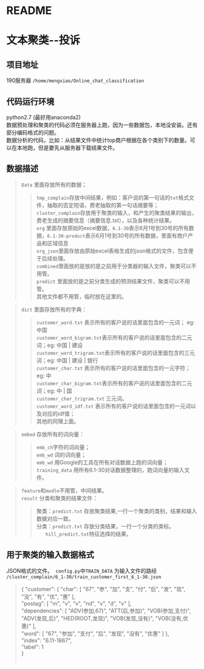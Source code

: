 # README
文本聚类--投诉
====
项目地址
----
190服务器  `/home/mengxiao/Online_chat_classification`<br>

代码运行环境
----
python2.7 (最好用anaconda2)<br>
数据预处理和聚类的代码必须在服务器上跑，因为一些数据包，本地没安装。还有部分编码格式的问题。<br>
数据分析的代码，比如：从结果文件中统计top商户根据在各个类别下的数量。可以在本地跑，但是要先从服务器下载结果文件。

数据描述
---
>`Data` 里面存放所有的数据；<br>
>>`tmp_complain`存放中间结果，例如：客户说的第一句话的`txt`格式文件，抽取的否定短语，费老抽取的第一句话摘要等；<br>
>>`cluster_complain`存放用于聚类的输入，和产生的聚类结果的输出，费老生成的摘要信息（摘要信息.txt），以及各种统计结果。<br>
>>`org` 里面存放原始的excel数据，`6.1-30`表示6月1号到30号的所有数据，`6.1-30-product`表示6月1号到30号的所有数据，里面有商户产品和区域信息<br>
>>`org_json`里面存放由原始excel表格生成的json格式的文件，包含便于后续处理。<br>
>>`combined`里面放的是放的是之前用于分类器的输入文件，聚类可以不用管。<br>
>> `predict` 里面放的是之前分类生成的预测结果文件，聚类可以不用管。<br>
>>其他文件都不用管，临时放在这里的。<br>

>`dict` 里面存放所有的字典：<br>
>> `customer_word.txt` 表示所有的客户说的话里面包含的一元词； eg: 中国 <br>
>>`customer_word_bigram.txt`表示所有的客户说的话里面包含的二元词；eg: 中国 | 建设 <br>
>> `customer_word_trigram.txt`表示所有的客户说的话里面包含的三元词；eg: 中国 | 建设 | 银行 <br>
>> `customer_char.txt` 表示所有的客户说的话里面包含的一元字符； eg: 中 <br>
>>`customer_char_bigram.txt`表示所有的客户说的话里面包含的二元词；eg: 中 | 国 <br>
>>`customer_char_trigram.txt` 三元词。<br>
>>`customer_word_idf.txt` 表示所有的客户说的话里面包含的一元词以及对应的idf值；<br>
>>其他的同理上面。<br>

>`embed` 存放所有的词向量：<br>
>> `emb_ch`字符的词向量；<br>
>> `emb_wd` 词的词向量；<br>
>> `emb_wd` 用Google的工具在所有对话数据上跑的词向量；<br>
>> `training_data` 用所有6.1-30对话数据整理的，跑词向量的输入文件。<br>

>`feature`和`modle`不用管，中间结果。<br>
>`result` 分类和聚类的结果文件：<br>
>> 聚类：`predict.txt` 存放聚类结果,一行一个聚类的类别，结果和输入数据对应一致。<br>
>> 分类：`predict.txt` 存放分类结果，一行一个分类的类标。<br>
        `hill_predict.txt`特征选择的结果。<br>
 
用于聚类的输入数据格式
----
JSON格式的文件。  `config.py`中`TRAIN_DATA` 为输入文件的路经 `/cluster_complain/6_1-30/train_customer_first_6_1-30.json` 
>{
    "customer": {
      "char": [
        "67", 
        "参", 
        "加", 
        "支", 
        "付", 
        "后", 
        "发", 
        "现", 
        "没", 
        "有", 
        "优", 
        "惠"
      ], <br>
      "postag": [
        "m", 
        "v", 
        "v", 
        "nd", 
        "v", 
        "d", 
        "v"
      ], <br>
      "dependencies": [
        "ADV(参加,67)", 
        "ATT(后,参加)", 
        "VOB(参加,支付)", 
        "ADV(发现,后)", 
        "HED(ROOT,发现)", 
        "VOB(发现,没有)", 
        "VOB(没有,优惠)"
      ], <br>
      "word": [
        "67", 
        "参加", 
        "支付", 
        "后", 
        "发现", 
        "没有", 
        "优惠"
      ]
    }, <br>
    "index": "6.11-1867", <br>
    "label": 1<br>
  }<br>
  
  
